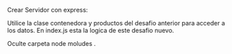 Crear Servidor con express:

Utilice la clase contenedora y productos del desafio anterior para acceder a los datos.
En index.js esta la logica de este desafio nuevo.

Oculte carpeta node moludes .
